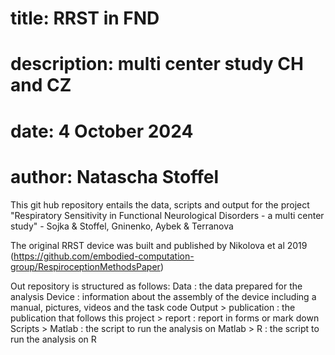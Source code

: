 # title: 	RRST in FND
# description: 	multi center study CH and CZ
# date: 	4 October 2024
# author: 	Natascha Stoffel

This git hub repository entails the data, scripts and output for the project "Respiratory Sensitivity in Functional Neurological Disorders - a multi center study" - Sojka & Stoffel, Gninenko, Aybek & Terranova

The original RRST device was built and published by Nikolova et al 2019
(https://github.com/embodied-computation-group/RespiroceptionMethodsPaper)

Out repository is structured as follows:
Data :		the data prepared for the analysis
Device :	information about the assembly of the device including a manual, pictures, videos and the task code
Output  >	publication : the publication that follows this project
        >	report : report in forms or mark down 
Scripts > 	Matlab : the script to run the analysis on Matlab
        >   R : the script to run the analysis on R



